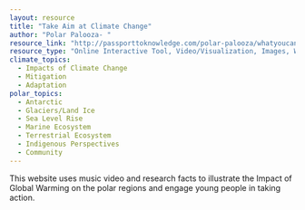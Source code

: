```yaml
---
layout: resource
title: "Take Aim at Climate Change"
author: "Polar Palooza- "
resource_link: "http://passporttoknowledge.com/polar-palooza/whatyoucando/taacc/"
resource_type: "Online Interactive Tool, Video/Visualization, Images, Website"
climate_topics:
  - Impacts of Climate Change
  - Mitigation
  - Adaptation
polar_topics:
  - Antarctic
  - Glaciers/Land Ice
  - Sea Level Rise
  - Marine Ecosystem
  - Terrestrial Ecosystem
  - Indigenous Perspectives
  - Community
---
```


This website uses music video and research facts to illustrate the Impact of Global Warming on the polar regions and engage young people in taking action.

